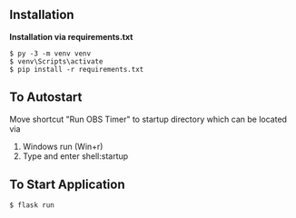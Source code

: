 ## Installation

**Installation via requirements.txt**

```shell
$ py -3 -m venv venv
$ venv\Scripts\activate
$ pip install -r requirements.txt
```

## To Autostart
Move shortcut "Run OBS Timer" to startup directory which can be located via 
1. Windows run (Win+r)
2. Type and enter shell:startup

## To Start Application
```shell
$ flask run
```

